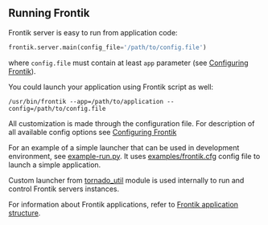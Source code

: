 ## Running Frontik

Frontik server is easy to run from application code:

```python
frontik.server.main(config_file='/path/to/config.file')
```

where `config.file` must contain at least `app` parameter (see [Configuring Frontik](/docs/config.md)).

You could launch your application using Frontik script as well:

```shell
/usr/bin/frontik --app=/path/to/application --config=/path/to/config.file
```

All customization is made through the configuration file. For description of all available config options see
[Configuring Frontik](/docs/config.md)

For an example of a simple launcher that can be used in development environment, see [example-run.py](/examples/example-run.py).
It uses [examples/frontik.cfg](/examples/frontik.cfg) config file to launch a simple application.

Custom launcher from [tornado_util](https://github.com/hhru/tornado-util) module is used internally to run
and control Frontik servers instances.

For information about Frontik applications, refer to [Frontik application structure](/docs/frontik-app.md).
